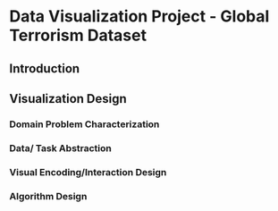 # Data Visualization Project - Global Terrorism Dataset

## Introduction

## Visualization Design

### Domain Problem Characterization

### Data/ Task Abstraction

### Visual Encoding/Interaction Design

### Algorithm Design
